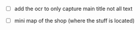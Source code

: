  - [ ] add the ocr to only capture main title not all text 
 - [ ] mini map of the shop (where the stuff is located)

 